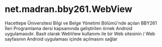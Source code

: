 # net.madran.bby261.WebView
Hacettepe Üniversitesi Bilgi ve Belge Yönetimi Bölümü'nde açılan BBY261 İleri Programlama dersi kapsamında geliştirilen örnek Android uygulamasıdır. Basit olarak WebView kullanımı ile bir Web sitesinin / Web sayfasının Android uygulaması içinde açılmasını sağlar
